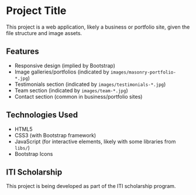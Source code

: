# Project Title

This project is a web application, likely a business or portfolio site, given the file structure and image assets.

## Features
- Responsive design (implied by Bootstrap)
- Image galleries/portfolios (indicated by `images/masonry-portfolio-*.jpg`)
- Testimonials section (indicated by `images/testimonials-*.jpg`)
- Team section (indicated by `images/team-*.jpg`)
- Contact section (common in business/portfolio sites)

## Technologies Used
- HTML5
- CSS3 (with Bootstrap framework)
- JavaScript (for interactive elements, likely with some libraries from `libs/`)
- Bootstrap Icons

## ITI Scholarship
This project is being developed as part of the ITI scholarship program.
